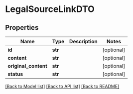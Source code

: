 # LegalSourceLinkDTO

## Properties

| Name                 | Type    | Description | Notes      |
| -------------------- | ------- | ----------- | ---------- |
| **id**               | **str** |             | [optional] |
| **content**          | **str** |             | [optional] |
| **original_content** | **str** |             | [optional] |
| **status**           | **str** |             | [optional] |

[[Back to Model list]](../README.md#documentation-for-models) [[Back to API list]](../README.md#documentation-for-api-endpoints) [[Back to README]](../README.md)
